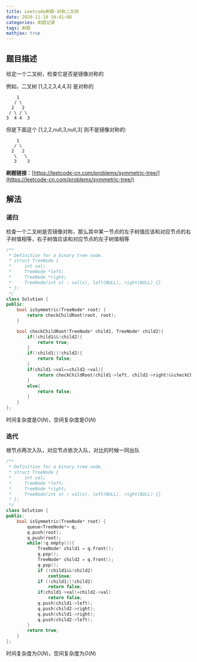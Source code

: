 ```yaml
---
title: Leetcode刷题-对称二叉树
date: 2020-11-10 10:41:08
categories: 刷题记录
tags: 刷题
mathjax: true
---
```


## 题目描述

给定一个二叉树，检查它是否是镜像对称的

例如，二叉树 [1,2,2,3,4,4,3] 是对称的

```
    1
   / \
  2   2
 / \ / \
3  4 4  3
```

但是下面这个 [1,2,2,null,3,null,3] 则不是镜像对称的:

```
    1
   / \
  2   2
   \   \
   3    3
```

**刷题链接**：[https://leetcode-cn.com/problems/symmetric-tree/](https://leetcode-cn.com/problems/symmetric-tree/)

<!--more-->

## 解法

### 递归

检查一个二叉树是否镜像对称，那么其中某一节点的左子树值应该和对应节点的右子树值相等，右子树值应该和对应节点的左子树值相等

```C++
/**
 * Definition for a binary tree node.
 * struct TreeNode {
 *     int val;
 *     TreeNode *left;
 *     TreeNode *right;
 *     TreeNode(int x) : val(x), left(NULL), right(NULL) {}
 * };
 */
class Solution {
public:
    bool isSymmetric(TreeNode* root) {
        return checkChildRoot(root, root);
    }

    bool checkChildRoot(TreeNode* child1, TreeNode* child2){
        if(!child1&&!child2){
            return true;
        }
        if(!child1||!child2){
            return false;
        }
        if(child1->val==child2->val){
            return checkChildRoot(child1->left, child2->right)&&checkChildRoot(child1->right, child2->left);
        }
        else{
            return false;
        }
    }
};
```

时间复杂度是$O(N)$，空间复杂度是$O(N)$

### 迭代

根节点两次入队，对应节点依次入队，对比的时候一同出队

```C++
/**
 * Definition for a binary tree node.
 * struct TreeNode {
 *     int val;
 *     TreeNode *left;
 *     TreeNode *right;
 *     TreeNode(int x) : val(x), left(NULL), right(NULL) {}
 * };
 */
class Solution {
public:
    bool isSymmetric(TreeNode* root) {
        queue<TreeNode*> q;
        q.push(root);
        q.push(root);
        while(!q.empty()){
            TreeNode* child1 = q.front();
            q.pop();
            TreeNode* child2 = q.front();
            q.pop();
            if (!child1&&!child2)
                continue;
            if (!child1||!child2)
                return false;
            if(child1->val!=child2->val)
                return false;
            q.push(child1->left);
            q.push(child2->right);
            q.push(child1->right);
            q.push(child2->left);
        }
        return true;
    }
};
```

时间复杂度为$O(N)$，空间复杂度为$O(N)$
